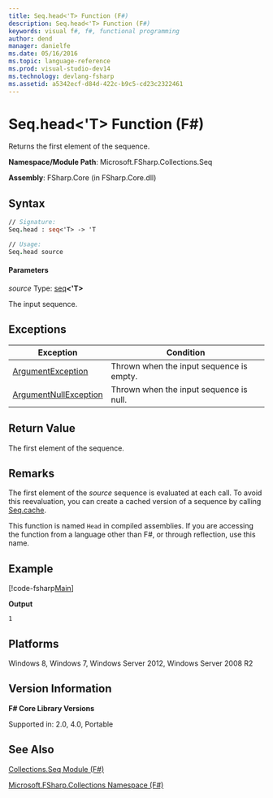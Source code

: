 ```yaml
---
title: Seq.head<'T> Function (F#)
description: Seq.head<'T> Function (F#)
keywords: visual f#, f#, functional programming
author: dend
manager: danielfe
ms.date: 05/16/2016
ms.topic: language-reference
ms.prod: visual-studio-dev14
ms.technology: devlang-fsharp
ms.assetid: a5342ecf-d84d-422c-b9c5-cd23c2322461
---
```


# Seq.head<'T> Function (F#)

Returns the first element of the sequence.

**Namespace/Module Path**: Microsoft.FSharp.Collections.Seq

**Assembly**: FSharp.Core (in FSharp.Core.dll)


## Syntax

```fsharp
// Signature:
Seq.head : seq<'T> -> 'T

// Usage:
Seq.head source
```

#### Parameters
*source*
Type: [seq](https://msdn.microsoft.com/library/2f0c87c6-8a0d-4d33-92a6-10d1d037ce75)**&lt;'T&gt;**


The input sequence.

## Exceptions

|Exception|Condition|
|----|----|
|[ArgumentException](https://msdn.microsoft.com/library/system.argumentexception.aspx)|Thrown when the input sequence is empty.|
|[ArgumentNullException](https://msdn.microsoft.com/library/system.argumentnullexception.aspx)|Thrown when the input sequence is null.|

## Return Value

The first element of the sequence.

## Remarks
The first element of the *source* sequence is evaluated at each call. To avoid this reevaluation, you can create a cached version of a sequence by calling [Seq.cache](https://msdn.microsoft.com/library/d197f9cc-08bf-4986-9869-246e72ca73f0).

This function is named `Head` in compiled assemblies. If you are accessing the function from a language other than F#, or through reflection, use this name.

## Example

[!code-fsharp[Main](~samples/snippets/fsharp/sequences/snippet41.fs)]

**Output**

```
1
```
## Platforms
Windows 8, Windows 7, Windows Server 2012, Windows Server 2008 R2


## Version Information
**F# Core Library Versions**

Supported in: 2.0, 4.0, Portable


## See Also
[Collections.Seq Module &#40;F&#35;&#41;](Collections.Seq-Module-%5BFSharp%5D.md)

[Microsoft.FSharp.Collections Namespace &#40;F&#35;&#41;](Microsoft.FSharp.Collections-Namespace-%5BFSharp%5D.md)
